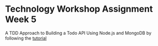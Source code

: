 # Technology Workshop Assignment Week 5
A TDD Approach to Building a Todo API Using Node.js and MongoDB by following the [tutorial](https://semaphoreci.com/community/tutorials/a-tdd-approach-to-building-a-todo-api-using-node-js-and-mongodb)
